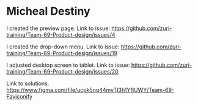 # Micheal Destiny
I created the preview page.
Link to issue:  https://github.com/zuri-training/Team-69-Product-design/issues/4

I created the drop-down menu.
Link to issue:  https://github.com/zuri-training/Team-69-Product-design/issues/19

I adjusted desktop screen to tablet.
Link to issue:  https://github.com/zuri-training/Team-69-Product-design/issues/20

Link to solutions.
https://www.figma.com/file/ucpk5nq44myTI3h1Y1lUWY/Team-69-Faviconify

